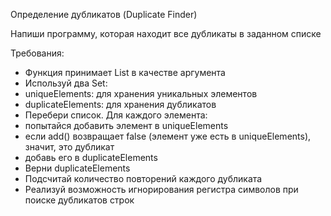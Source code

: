 Определение дубликатов (Duplicate Finder)

Напиши программу, которая находит все дубликаты в заданном списке

Требования:
- Функция принимает List<T> в качестве аргумента
- Используй два Set:
- uniqueElements: для хранения уникальных элементов
- duplicateElements: для хранения дубликатов
- Перебери список. Для каждого элемента:
- попытайся добавить элемент в uniqueElements
- если add() возвращает false (элемент уже есть в uniqueElements), значит, это дубликат
- добавь его в duplicateElements
- Верни duplicateElements
- Подсчитай количество повторений каждого дубликата
- Реализуй возможность игнорирования регистра символов при поиске дубликатов строк